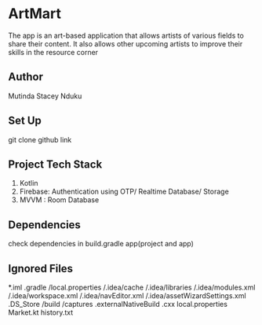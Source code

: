 # ArtMart
The app is an art-based application that allows artists of various fields to share their content.
It also allows other upcoming artists to improve their skills in the resource corner

## Author
Mutinda Stacey Nduku

## Set Up
git clone github link

## Project Tech Stack
1. Kotlin
2. Firebase: Authentication using OTP/ Realtime Database/ Storage
3. MVVM : Room Database


## Dependencies
check dependencies in build.gradle app(project and app)

## Ignored Files
*.iml
.gradle
/local.properties
/.idea/cache
/.idea/libraries
/.idea/modules.xml
/.idea/workspace.xml
/.idea/navEditor.xml
/.idea/assetWizardSettings.xml
.DS_Store
/build
/captures
.externalNativeBuild
.cxx
local.properties
Market.kt
history.txt